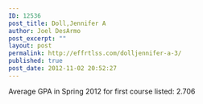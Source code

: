 ```yaml
---
ID: 12536
post_title: Doll,Jennifer A
author: Joel DesArmo
post_excerpt: ""
layout: post
permalink: http://effrtlss.com/dolljennifer-a-3/
published: true
post_date: 2012-11-02 20:52:27
---
```

<p>Average GPA in Spring 2012 for first course listed: 2.706</p>